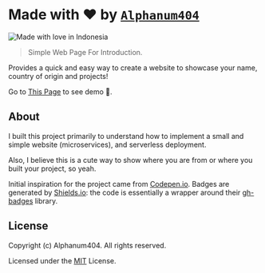 # Made with ❤️ by [`Alphanum404`](github.com/Alphanum404)

![Made with love in Indonesia](https://madewithlove.now.sh/id?heart=true&template=for-the-badge)

> Simple Web Page For Introduction.

Provides a quick and easy way to create a website to showcase your name, country of origin and projects!

Go to [This Page](https://alphanum404.github.io/personal-web/index.html) to see demo 🙂.

## About

I built this project primarily to understand how to implement a small and simple website (microservices), and serverless deployment.

Also, I believe this is a cute way to show where you are from or where you built your project, so yeah.

Initial inspiration for the project came from [Codepen.io](https://codepen.io/naveenjetty/pen/eBVdez). Badges are generated by [Shields.io](https://shields.io): the code is essentially a wrapper around their [gh-badges](https://www.npmjs.com/package/gh-badges) library.


## License

Copyright (c) Alphanum404. All rights reserved.

Licensed under the [MIT](LICENSE) License.
